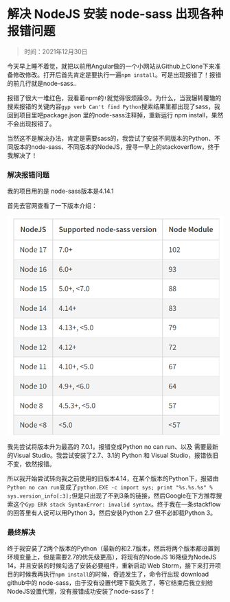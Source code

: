# 解决 NodeJS 安装 node-sass 出现各种报错问题

> 时间：2021年12月30日

今天早上睡不着觉，就把以前用Angular做的一个小网站从Github上Clone下来准备修改修改。打开后首先肯定是要执行一遍`npm install`。可是出现报错了！报错的前几行就是node-sass..

报错了很大一堆红色，我看着npm的`!`就觉得很烦躁😠。为什么，当我辗转覆辙的搜索报错的关键内容`gyp verb Can't find Python`搜索结果里都出现了sass，我回到项目里吧package.json 里的node-sass注释掉，重新运行 npm install，果然不会出现报错了。

当然这不是解决办法，肯定是需要sass的，我尝试了安装不同版本的Python、不同版本的node-sass、不同版本的NodeJS，搜寻一早上的stackoverflow，终于我解决了！


### 解决报错问题

我的项目用的是 node-sass版本是4.14.1

首先去官网查看了一下版本介绍：

![node-sass官网](/src/assets/markdown/images/2021-12-30_082722.png "截图")

我先尝试将版本升为最高的 7.0.1，报错变成Python no can run、以及 需要最新的Visual Studio。我尝试安装了2.7、3.1的 Python 和 Visual Studio，报错依旧不变，依然报错。

所以我开始尝试转向我之前使用的旧版本4.14，在某个版本的Python下，报错由`Python no can run`变成了`python.EXE -c import sys; print "%s.%s.%s" % sys.version_info[:3];`但是只出现了不到3条的链接，然后Google在下方推荐搜索这个`Gyp ERR stack SyntaxError: invalid syntax`。终于我在一条stackflow的回答里有人说可以用Python 3，然后安装Python 2.7 但不必卸载Python 3。

### 最终解决

终于我安装了2两个版本的Python（最新的和2.7版本，然后将两个版本都设置到环境变量上，但是需要2.7的优先级更高），将现有的NodeJS 16降级为NodeJS 14，并且安装的时候勾选了安装必要组件，重新启动 Web Storm，接下来打开项目的时候我再执行`npm install`的时候，奇迹发生了，命令行出现 download github中的 node-sass，由于没有设置代理下载失败了，等它结束后我立刻给NodeJS设置代理，没有报错成功安装了node-sass了！
